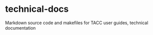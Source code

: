 technical-docs
==============

Markdown source code and makefiles for TACC user guides, technical documentation
